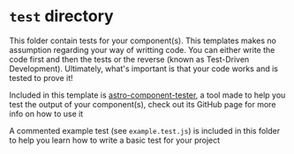 # `test` directory

This folder contain tests for your component(s). This templates makes no assumption regarding your way of writting code. You can either write the code first and then the tests or the reverse (known as Test-Driven Development). Ultimately, what's important is that your code works and is tested to prove it!

Included in this template is [astro-component-tester](https://github.com/Princesseuh/astro-component-tester), a tool made to help you test the output of your component(s), check out its GitHub page for more info on how to use it

A commented example test (see `example.test.js`) is included in this folder to help you learn how to write a basic test for your project
